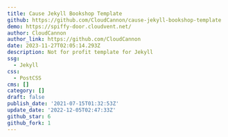 ```yaml
---
title: Cause Jekyll Bookshop Template
github: https://github.com/CloudCannon/cause-jekyll-bookshop-template
demo: https://spiffy-door.cloudvent.net/
author: CloudCannon
author_link: https://github.com/CloudCannon
date: 2023-11-27T02:05:14.293Z
description: Not for profit template for Jekyll
ssg:
  - Jekyll
css:
  - PostCSS
cms: []
category: []
draft: false
publish_date: '2021-07-15T01:32:53Z'
update_date: '2022-12-05T02:47:33Z'
github_star: 6
github_fork: 1
---
```

